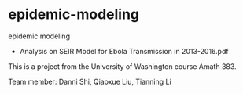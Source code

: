 # epidemic-modeling
epidemic modeling

* Analysis on SEIR Model for Ebola Transmission in 2013-2016.pdf

This is a project from the University of Washington course Amath 383. 

Team member: Danni Shi, Qiaoxue Liu, Tianning Li

